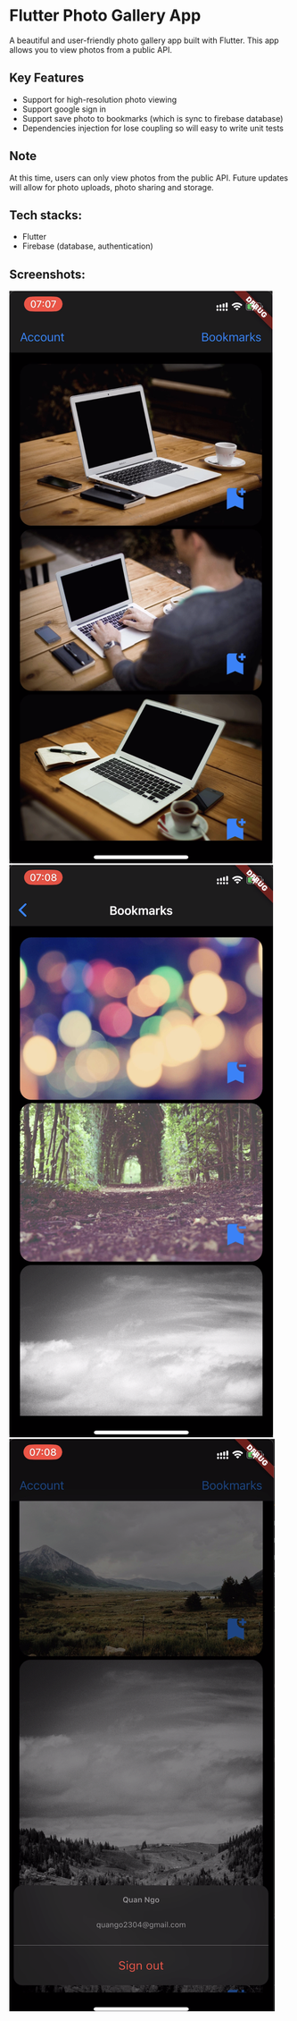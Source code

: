 # Flutter Photo Gallery App

A beautiful and user-friendly photo gallery app built with Flutter. This app allows you to view photos from a public
API.

## Key Features

- Support for high-resolution photo viewing
- Support google sign in
- Support save photo to bookmarks (which is sync to firebase database)
- Dependencies injection for lose coupling so will easy to write unit tests

## Note

At this time, users can only view photos from the public API. Future updates will allow for photo uploads, photo sharing
and storage.
    
## Tech stacks:

- Flutter
- Firebase (database, authentication)

## Screenshots:

![](screenshots/1.png)
![](screenshots/2.png)
![](screenshots/3.png)